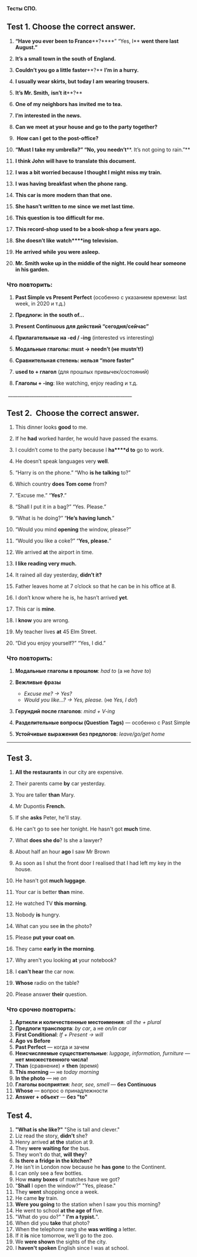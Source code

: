 **Тесты СПО.**

## **Test 1.** **Choose the correct answer.**

1. **“Have you ever been to France****?****” “Yes, I** **went** **there last August.”**
    
2. **It’s a small town in the south** **of** **England.**
    
3. **Couldn’t you go a little faster****?** **I’m** **in** **a hurry.**
    
4. **I usually wear skirts, but today I** **am** **wearing** **trousers.**
    
5. **It’s Mr. Smith,** **isn’t** **it****?**
    
6. **One of my neighbors has** **invited** **me to tea.**
    
7. **I’m** **interested** **in the news.**
    
8. **Can we** **meet** **at your house and go to the party together?**
    
9.  **How can I** **get** **to the post-office?**
    
10. **“Must I take my umbrella?” “No, you** **needn’t****. It’s not going to rain.”**
    
11. **I think John** **will have to** **translate this document.**
    
12. **I was a bit worried because I thought I** **might** **miss my train.**
    
13. **I** **was having** **breakfast when the phone rang.**
    
14. **This car is more** **modern** **than that one.**
    
15. **She hasn’t written to me** **since** **we met last time.**
    
16. **This question is** **too** **difficult for me.**
    
17. **This record-shop** **used to** **be a book-shop a few years ago.**
    
18. **She doesn’t like** **watch****ing** **television.**
    
19. **He arrived** **while** **you were asleep.**
    
20. **Mr. Smith woke up in the middle of the night. He could hear someone in his garden.**
    

### **Что повторить:**

1. **Past Simple vs Present Perfect** (особенно с указанием времени: last week, in 2020 и т.д.)
    
2. **Предлоги: in the south of...**
    
3. **Present Continuous для действий “сегодня/сейчас”**
    
4. **Прилагательные на -ed / -ing** (interested vs interesting)
    
5. **Модальные глаголы: must → needn’t (не mustn’t!)**
    
6. **Сравнительная степень: нельзя “more faster”**
    
7. **used to + глагол** (для прошлых привычек/состояний)
    
8. **Глаголы + -ing**: like watching, enjoy reading и т.д.

 _____________________________________________________

## **Test 2.  Choose the correct answer.**

1. This dinner looks **good** to me.
    
2. If he **had** worked harder, he would have passed the exams.
    
3. I couldn’t come to the party because I **ha****d to** go to work.
    
4. He doesn’t speak languages very **well**.
    
5. “Harry is on the phone.” “Who **is he talking** to?”
    
6. Which country **does Tom come** from?
    
7. “Excuse me.” “**Yes?**.”
    
8. “Shall I put it in a bag?” “Yes. Please.”
    
9. “What is he doing?” “**He’s having lunch**.”
    
10. “Would you mind **opening** the window, please?”
    
11. “Would you like a coke?” “**Yes, please.**”
    
12. We arrived **at** the airport in time.
    
13. **I like reading very much.**
    
14. It rained all day yesterday, **didn’t it?**
    
15. Father leaves home at 7 o’clock so that he can be in his office at 8.
    
16. I don’t know where he is, he hasn’t arrived **yet**.
    
17. This car is **mine**.
    
18. I **know** you are wrong.
    
19. My teacher lives **at** 45 Elm Street.
    
20. “Did you enjoy yourself?” “Yes, I did.”
    

### **Что повторить:**

1. **Модальные глаголы в прошлом**: _had to_ (а не _have to_)
    
2. **Вежливые фразы**
	- _Excuse me? → Yes?_
	- _Would you like...? → Yes, please._ (не _Yes, I do!_)
3. **Герундий после глаголов**: _mind + V-ing_
    
4. **Разделительные вопросы (Question Tags)** — особенно с Past Simple
    
5. **Устойчивые выражения без предлогов**: _leave/go/get home_



---
## **Test 3.**

1. **All the restaurants** in our city are expensive.
    
2. Their parents came **by** car yesterday.
    
3. You are taller **than** Mary.
    
4. Mr Dupontis **French.**
	
5. If she **asks** Peter, he'll stay.
	
6.  He can't go to see her tonight. He hasn't got **much** time.
	
7.  What **does she do**?  Is she a lawyer?
	
8. About half an hour **ago** I saw Mr Brown
	
9. As soon as I shut the front door I realised that I had left my key in the house.
	 
10. He hasn't got **much luggage**.
	
11. Your car is better **than** mine.
	
12. He watched TV **this morning**.
	
13. Nobody **is** hungry.
	
14. What can you see **in** the photo?
	
15. Please **put your coat on**.
	
16. They came **early in the morning**.
	
17. Why aren't you looking **at** your notebook?
	
18. I **can't hear** the car now.
	
19. **Whose** radio on the table?
	
20. Please answer **their** question.
### **Что срочно повторить:**

1. **Артикли и количественные местоимения**: _all the + plural_
2. **Предлоги транспорта**: _by car_, а не _on/in car_
3. **First Conditional**: _If + Present → will_
4. **Ago vs Before**
5. **Past Perfect** — когда и зачем
6. **Неисчисляемые существительные**: _luggage, information, furniture_ — **нет множественного числа!**
7. **Than** (сравнение) ≠ **then** (время)
8. **This morning** — не _today morning_
9. **In the photo** — не _on_
10. **Глаголы восприятия**: _hear, see, smell_ — **без Continuous**
11. **Whose** — вопрос о принадлежности
12. **Answer + объект** — **без "to"**

## Test 4.

1. **"What is she like?"** "She is tall and clever."
2. Liz read the story, **didn't** she?
3. Henry arrived **at the** station at 9.
4. They **were waiting for** the bus.
5. They won't do that, **will they**?
6. **Is there a fridge in the kitchen?**
7. He isn't in London now because he **has gone** to the Continent.
8. I can only see a few bottles.
9. How **many boxes** of matches have we got?
10. "**Shall** I open the window?" "Yes, please."
11. They **went** shopping once a week.
12. He came **by** train.
13. **Were you going** to the station when I saw you this morning?
14. He went to school **at the age of** five.
15. "What do you do?" " **I'm a typist.**".
16. When did you ****take**** that photo?
17. When the telephone rang she **was writing** a letter.
18. If it **is** nice tomorrow, we'll go to the zoo.
19. We ****were shown**** the sights of the city.
20. I **haven't spoken** English since I was at school.